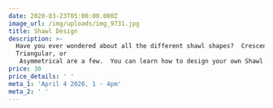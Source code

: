 ```yaml
---
date: 2020-03-23T05:00:00.000Z
image_url: /img/uploads/img_9731.jpg
title: Shawl Design
description: >-
  Have you ever wondered about all the different shawl shapes?  Crescent,
  Triangular, or
   Asymmetrical are a few.  You can learn how to design your own Shawl and have bragging rights !
price: 30
price_details: ' '
meta_1: 'April 4 2020, 1 - 4pm'
meta_2: ' '
---
```


